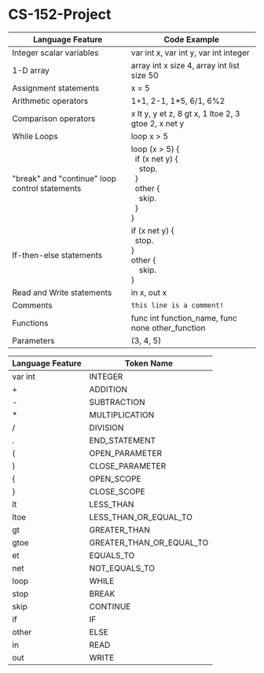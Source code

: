 # CS-152-Project

| Language Feature | Code Example |
| --- | --- |
| Integer scalar variables | var int x, var int y, var int integer |
| 1-D array | array int x size 4, array int list size 50 |
| Assignment statements | x = 5 |
| Arithmetic operators | 1+1, 2-1, 1*5, 6/1, 6%2 |
| Comparison operators | x lt y, y et z, 8 gt x, 1 ltoe 2, 3 gtoe 2, x net y |
| While Loops | loop x > 5 |
| "break" and "continue" loop control statements | loop (x > 5) {<br>&ensp;if (x net y) {<br>&ensp;&ensp;stop.<br>&ensp;}<br>&ensp;other {<br>&ensp;&ensp;skip.<br>&ensp;}<br>} | 
| If-then-else statements | if (x net y) {<br>&ensp;stop.<br>}<br>other {<br>&ensp;&ensp;skip.<br>}<br> |
| Read and Write statements | in x, out x |
| Comments | ``this line is a comment!`` |
| Functions | func int function_name, func none other_function |
| Parameters | (3, 4, 5) |


| Language Feature | Token Name |
| --- | --- |
| var int | INTEGER |
| + | ADDITION |
| - | SUBTRACTION |
| * | MULTIPLICATION |
| / | DIVISION |  
| . | END_STATEMENT |
| ( | OPEN_PARAMETER |
| ) | CLOSE_PARAMETER |
| { | OPEN_SCOPE |
| } | CLOSE_SCOPE |
| lt | LESS_THAN |
| ltoe | LESS_THAN_OR_EQUAL_TO |
| gt | GREATER_THAN |
| gtoe | GREATER_THAN_OR_EQUAL_TO |
| et | EQUALS_TO |
| net | NOT_EQUALS_TO |
| loop | WHILE |
| stop | BREAK |
| skip | CONTINUE |
| if | IF |
| other | ELSE |
| in | READ |
| out | WRITE |

